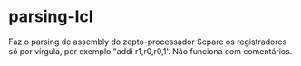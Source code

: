 # parsing-lcl
Faz o parsing de assembly do zepto-processador
Separe os registradores só por vírgula, por exemplo "addi r1,r0,r0,1'.
Não funciona com comentários.
